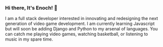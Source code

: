 ### Hi there, It's Enoch! 👋

I am a full stack developer interested in innovating and redesigning the next generation of video game development. I am currently learning Javascript but will soon be adding Django and Python to my arsenal of languages. You can catch me playing video games, watching basketball, or listening to music in my spare time.



<!--
**EnochKim0519/EnochKim0519** is a ✨ _special_ ✨ repository because its `README.md` (this file) appears on your GitHub profile.

Here are some ideas to get you started:

- 🔭 I’m currently working on ...
- 🌱 I’m currently learning ...
- 👯 I’m looking to collaborate on ...
- 🤔 I’m looking for help with ...
- 💬 Ask me about ...
- 📫 How to reach me: ...
- 😄 Pronouns: ...
- ⚡ Fun fact: ...
-->
